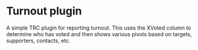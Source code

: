 # Turnout plugin 

A simple TRC plugin for reporting turnout.  This uses the XVoted column to determine who has voted and then shows various pivots based on targets, supporters, contacts, etc. 
